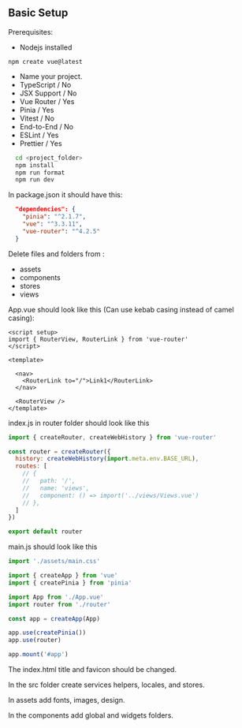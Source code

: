 ## Basic Setup

Prerequisites:
- Nodejs installed 


`
npm create vue@latest
`

- Name your project.
- TypeScript / No
- JSX Support / No
- Vue Router / Yes
- Pinia / Yes
- Vitest / No
- End-to-End / No
- ESLint / Yes
- Prettier / Yes

```bash
  cd <project_folder>
  npm install
  npm run format
  npm run dev
```

In package.json it should have this:

```json
  "dependencies": {
    "pinia": "^2.1.7",
    "vue": "^3.3.11",
    "vue-router": "^4.2.5"
  }
```



Delete files and folders from :
- assets
- components
- stores
- views

App.vue should look like this (Can use kebab casing instead of camel casing):

```vue
<script setup>
import { RouterView, RouterLink } from 'vue-router'
</script>

<template>

  <nav>
    <RouterLink to="/">Link1</RouterLink>
  </nav>

  <RouterView />
</template>

```

index.js in router folder should look like this

```js
import { createRouter, createWebHistory } from 'vue-router'

const router = createRouter({
  history: createWebHistory(import.meta.env.BASE_URL),
  routes: [
    // {
    //   path: '/',
    //   name: 'views',
    //   component: () => import('../views/Views.vue')
    // },
  ]
})

export default router

```

main.js should look like this 

```js
import './assets/main.css'

import { createApp } from 'vue'
import { createPinia } from 'pinia'

import App from './App.vue'
import router from './router'

const app = createApp(App)

app.use(createPinia())
app.use(router)

app.mount('#app')

```

The index.html title and favicon should be changed. 

In the src folder create services helpers, locales, and stores.

In assets add fonts, images, design. 

In the components add global and widgets folders.